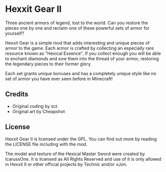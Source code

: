 Hexxit Gear II
================

Three ancient armors of legend, lost to the world. Can you restore the pieces one by one and reclaim one of these
powerful sets of armor for yourself?

Hexxit Gear is a simple mod that adds interesting and unique pieces of armor to the game. Each armor is crafted by
collecting an especially rare resource known as "Hexical Essence". If you collect enough you will be able to enchant
diamonds and sow them into the thread of your armor, restoring the legendary pieces to their former glory.

Each set grants unique bonuses and has a completely unique style like no set of armor you have ever seen before in
Minecraft!

Credits
--------

- Original coding by sct
- Original art by Cheapshot

License
---------

Hexxit Gear II is licensed under the GPL. You can find out more by reading the LICENSE file including with the mod.

The model and texture of the Hexical Master Sword were created by IcarussOne.
It is licensed as All Rights Reserved and use of it is only allowed in Hexxit II or other official projects by Technic and/or xJon.
